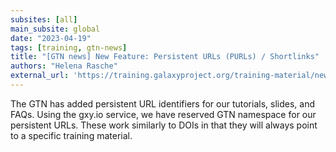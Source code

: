 ```yaml
---
subsites: [all]
main_subsite: global
date: "2023-04-19"
tags: [training, gtn-news]
title: "[GTN news] New Feature: Persistent URLs (PURLs) / Shortlinks"
authors: "Helena Rasche"
external_url: 'https://training.galaxyproject.org/training-material/news/2023/04/19/shortlinks.html'
---
```


The GTN has added persistent URL identifiers for our tutorials, slides, and FAQs. Using the gxy.io service, we have reserved GTN namespace for our persistent URLs. These work similarly to DOIs in that they will always point to a specific training material.

